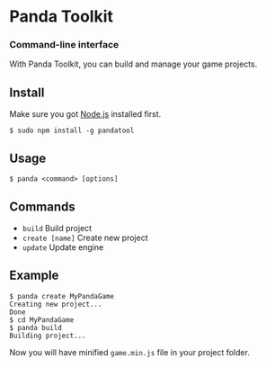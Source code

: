 # Panda Toolkit

### Command-line interface

With Panda Toolkit, you can build and manage your game projects.

## Install

Make sure you got [Node.js](http://nodejs.org/) installed first.

    $ sudo npm install -g pandatool

## Usage
    
    $ panda <command> [options]

## Commands

- `build` Build project
- `create [name]` Create new project
- `update` Update engine

## Example

	$ panda create MyPandaGame
	Creating new project...
	Done
	$ cd MyPandaGame
	$ panda build
	Building project...

Now you will have minified `game.min.js` file in your project folder.
